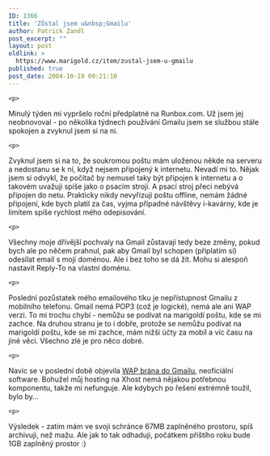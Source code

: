 ```yaml
---
ID: 1366
title: 'Zůstal jsem u&nbsp;Gmailu'
author: Patrick Zandl
post_excerpt: ""
layout: post
oldlink: >
  https://www.marigold.cz/item/zustal-jsem-u-gmailu
published: true
post_date: 2004-10-19 09:21:10
---
```

	<p>
Minulý týden mi vypršelo roční předplatné na Runbox.com. Už jsem jej neobnovoval - po několika týdnech používání Gmailu jsem se službou stále spokojen a zvyknul jsem si na ni. </p>

	<p>
Zvyknul jsem si na to, že soukromou poštu mám uloženou někde na serveru a nedostanu se k ní, když nejsem připojený k internetu. Nevadí mi to. Nějak jsem si odvykl, že počítač by nemusel taky být připojen k internetu a o takovém uvažuji spíše jako o psacím stroji. A psací stroj přeci nebývá připojen do netu. Prakticky nikdy nevyřizuji poštu offline, nemám žádné připojení, kde bych platil za čas, vyjma případné návštěvy i-kavárny, kde je limitem spíše rychlost mého odepisování. </p>

	<p>
Všechny moje dřívější pochvaly na Gmail zůstavají tedy beze změny, pokud bych ale po něčem prahnul, pak aby Gmail byl schopen (připlatím si) odesílat email s mojí doménou. Ale i bez toho se dá žít. Mohu si alespoň nastavit Reply-To na vlastní doménu. </p>

	<p>
Poslední pozůstatek mého emailového tiku je nepřístupnost Gmailu z mobilního telefonu. Gmail nemá POP3 (což je logické), nemá ale ani WAP verzi. To mi trochu chybí - nemůžu se podívat na marigoldí poštu, kde se mi zachce. Na druhou stranu je to i dobře, protože se nemůžu podívat na marigoldí poštu, kde se mi zachce, mám nižší účty za mobil a víc času na jiné věci. Všechno zlé je pro něco dobré. </p>

	<p>
Navíc se v poslední době objevila <a href="http://sourceforge.net/projects/gmail-mobile/">WAP brána do Gmailu</a>, neoficiální software. Bohužel můj hosting na Xhost nemá nějakou potřebnou komponentu, takže mi nefunguje. Ale kdybych po řešení extrémně toužil, bylo by&#8230; </p>

	<p>
Výsledek - zatím mám ve svojí schránce 67MB zaplněného prostoru, spíš archivuji, než mažu. Ale jak to tak odhaduji, počátkem příštího roku bude 1GB zaplněný prostor :)
</p>
